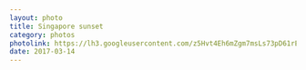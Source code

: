 ```yaml
---
layout: photo
title: Singapore sunset
category: photos
photolink: https://lh3.googleusercontent.com/z5Hvt4Eh6mZgm7msLs73pD61rEnNbgMO7hv9zX2ByvrUljE74_w-fPVBJBpVNexMXLINWFUOsCw7Gg=w1440-h900-rw-no
date: 2017-03-14
---
```


